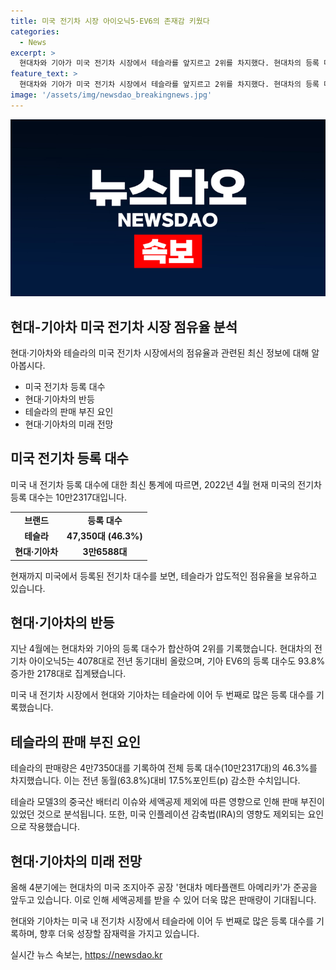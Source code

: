 ```yaml
---
title: 미국 전기차 시장 아이오닉5·EV6의 존재감 키웠다
categories:
  - News
excerpt: >
  현대차와 기아가 미국 전기차 시장에서 테슬라를 앞지르고 2위를 차지했다. 현대차의 등록 대수는 2배 이상 늘어나며, 기아 역시 93.8% 증가했다. 반면 테슬라는 17.5%포인트 감소하여 부진한 모습을 보였는데, 중국산 배터리 이슈와 세액공제 제외의 타격을 받았다. 그 결과, 현대차와 기아의 등록대수를 합치면 테슬라에 이어 미국 전기차 시장에서 두 번째로 높은 전기차 대수를 기록했다. 현대차의 미국 공장 준공으로 더 많은 세액공제를 받을 전망이다.
feature_text: >
  현대차와 기아가 미국 전기차 시장에서 테슬라를 앞지르고 2위를 차지했다. 현대차의 등록 대수는 2배 이상 늘어나며, 기아 역시 93.8% 증가했다. 반면 테슬라는 17.5%포인트 감소하여 부진한 모습을 보였는데, 중국산 배터리 이슈와 세액공제 제외의 타격을 받았다. 그 결과, 현대차와 기아의 등록대수를 합치면 테슬라에 이어 미국 전기차 시장에서 두 번째로 높은 전기차 대수를 기록했다. 현대차의 미국 공장 준공으로 더 많은 세액공제를 받을 전망이다.
image: '/assets/img/newsdao_breakingnews.jpg'
---
```


<p><img src="/assets/img/newsdao_breakingnews.jpg" alt="koreaapp 속보" /></p>

<h2 data-ke-size="size26">현대-기아차 미국 전기차 시장 점유율 분석</h2>

<p data-ke-size="size16">현대·기아차와 테슬라의 미국 전기차 시장에서의 점유율과 관련된 최신 정보에 대해 알아봅시다.</p>

<ul>
<li>미국 전기차 등록 대수</li>
<li>현대·기아차의 반등</li>
<li>테슬라의 판매 부진 요인</li>
<li>현대·기아차의 미래 전망</li>
</ul>

<h2 data-ke-size="size26">미국 전기차 등록 대수</h2>

<p data-ke-size="size16">미국 내 전기차 등록 대수에 대한 최신 통계에 따르면, 2022년 4월 현재 미국의 전기차 등록 대수는 10만2317대입니다.</p>

<table>
<tr>
<td style="text-align: center; height: 17px;"><b>브랜드</b></td>
<td style="text-align: center; height: 17px;"><b>등록 대수</b></td>
</tr>
<tr>
<td style="text-align: center; height: 17px;"><b>테슬라</b></td>
<td style="text-align: center; height: 17px;"><b>47,350대 (46.3%)</b></td>
</tr>
<tr>
<td style="text-align: center; height: 17px;"><b>현대·기아차</b></td>
<td style="text-align: center; height: 17px;"><b>3만6588대</b></td>
</tr>
</table>

<p data-ke-size="size16">현재까지 미국에서 등록된 전기차 대수를 보면, 테슬라가 압도적인 점유율을 보유하고 있습니다.</p>

<h2 data-ke-size="size26">현대·기아차의 반등</h2>

<p data-ke-size="size16">지난 4월에는 현대차와 기아의 등록 대수가 합산하여 2위를 기록했습니다. 현대차의 전기차 아이오닉5는 4078대로 전년 동기대비 올랐으며, 기아 EV6의 등록 대수도 93.8% 증가한 2178대로 집계됐습니다.</p>

<p data-ke-size="size16">미국 내 전기차 시장에서 현대와 기아차는 테슬라에 이어 두 번째로 많은 등록 대수를 기록했습니다.</p>

<h2 data-ke-size="size26">테슬라의 판매 부진 요인</h2>

<p data-ke-size="size16">테슬라의 판매량은 4만7350대를 기록하여 전체 등록 대수(10만2317대)의 46.3%를 차지했습니다. 이는 전년 동월(63.8%)대비 17.5%포인트(p) 감소한 수치입니다.</p>

<p data-ke-size="size16">테슬라 모델3의 중국산 배터리 이슈와 세액공제 제외에 따른 영향으로 인해 판매 부진이 있었던 것으로 분석됩니다. 또한, 미국 인플레이션 감축법(IRA)의 영향도 제외되는 요인으로 작용했습니다.</p>

<h2 data-ke-size="size26">현대·기아차의 미래 전망</h2>

<p data-ke-size="size16">올해 4분기에는 현대차의 미국 조지아주 공장 '현대차 메타플랜트 아메리카'가 준공을 앞두고 있습니다. 이로 인해 세액공제를 받을 수 있어 더욱 많은 판매량이 기대됩니다.</p>

<p data-ke-size="size16">현대와 기아차는 미국 내 전기차 시장에서 테슬라에 이어 두 번째로 많은 등록 대수를 기록하며, 향후 더욱 성장할 잠재력을 가지고 있습니다.</p>
실시간 뉴스 속보는, <a href="https://newsdao.kr" rel="dofollow">https://newsdao.kr</a>


